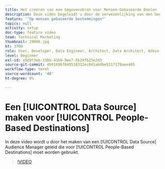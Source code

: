 ```yaml
---
title: Het creëren van een Gegevensbron voor Mensen-Gebaseerde Doelen
description: Deze video begeleidt u door de verwezenlijking van een Gegevensbron in Audience Manager die voor Op mensen-Gebaseerde Doelen moet worden gebruikt.
feature: '"Op mensen gebaseerde bestemmingen"'
topics: null
activity: setup
doc-type: feature video
team: Technical Marketing
thumbnail: 29006.jpg
kt: 3700
role: User, Developer, Data Engineer, Architect, Data Architect, Admin, Leader
level: Beginner
exl-id: a9d9f3eb-13bb-41b9-9ee7-6b28fb25e2d3
source-git-commit: 4b91696f840518312ec041abdbe5217178aee405
workflow-type: tm+mt
source-wordcount: '48'
ht-degree: 0%

---
```


# Een [!UICONTROL Data Source] maken voor [!UICONTROL People-Based Destinations]

In deze video wordt u door het maken van een [!UICONTROL Data Source] Audience Manager geleid die voor [!UICONTROL People-Based Destinations] moet worden gebruikt.

>[!VIDEO](https://video.tv.adobe.com/v/29006/?quality=12)
